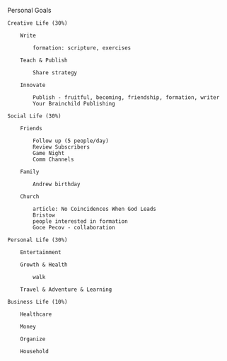 Personal Goals
    
    Creative Life (30%)
    
        Write

            formation: scripture, exercises            

        Teach & Publish

            Share strategy
            
        Innovate

            Publish - fruitful, becoming, friendship, formation, writer
            Your Brainchild Publishing
           
    Social Life (30%)
    
        Friends

            Follow up (5 people/day)
            Review Subscribers
            Game Night
            Comm Channels

        Family

            Andrew birthday

        Church

            article: No Coincidences When God Leads
            Bristow
            people interested in formation
            Goce Pecov - collaboration
            
    Personal Life (30%)
    
        Entertainment
        
        Growth & Health

            walk
            
        Travel & Adventure & Learning
           
    Business Life (10%)
    
        Healthcare

        Money
    
        Organize
        
        Household



